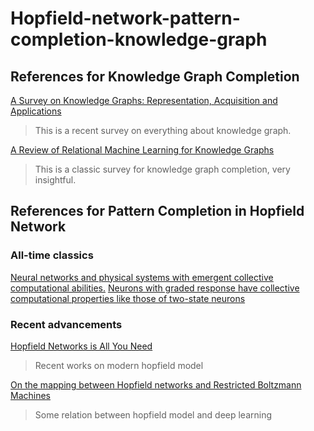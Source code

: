 # Hopfield-network-pattern-completion-knowledge-graph

## References for Knowledge Graph Completion
[A Survey on Knowledge Graphs: Representation, Acquisition and Applications](https://arxiv.org/abs/2002.00388)
> This is a recent survey on everything about knowledge graph.

[A Review of Relational Machine Learning for Knowledge Graphs](https://arxiv.org/abs/1503.00759)
> This is a classic survey for knowledge graph completion, very insightful.

## References for Pattern Completion in Hopfield Network
### All-time classics
[Neural networks and physical systems with emergent collective computational abilities.](https://www.ncbi.nlm.nih.gov/pmc/articles/PMC346238/)
[Neurons with graded response have collective computational properties like those of two-state neurons](https://www.pnas.org/content/81/10/3088.short)

### Recent advancements
[Hopfield Networks is All You Need](https://arxiv.org/abs/2008.02217)
> Recent works on modern hopfield model

[On the mapping between Hopfield networks and Restricted Boltzmann Machines](https://openreview.net/pdf?id=RGJbergVIoO)
> Some relation between hopfield model and deep learning

